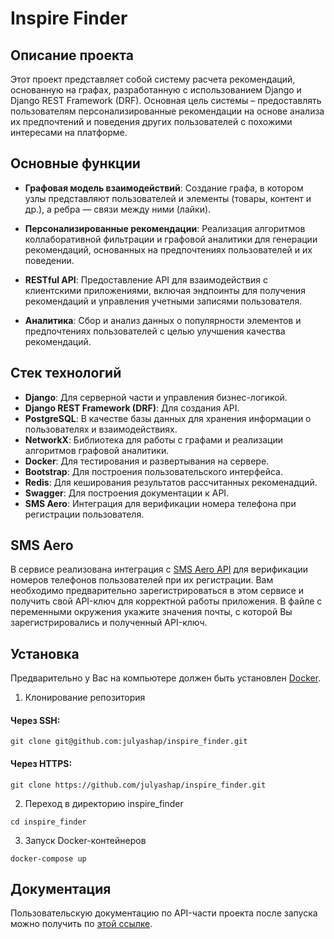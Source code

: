 # Inspire Finder

## Описание проекта
Этот проект представляет собой систему расчета рекомендаций, основанную на графах, разработанную с использованием 
Django и Django REST Framework (DRF). Основная цель системы – предоставлять пользователям 
персонализированные рекомендации на основе анализа их предпочтений и поведения других пользователей 
с похожими интересами на платформе. 

## Основные функции

- **Графовая модель взаимодействий**: Создание графа, в котором узлы представляют пользователей и элементы 
(товары, контент и др.), а ребра — связи между ними (лайки).
  
- **Персонализированные рекомендации**: Реализация алгоритмов коллаборативной фильтрации и графовой аналитики 
для генерации рекомендаций, основанных на предпочтениях пользователей и их поведении.

- **RESTful API**: Предоставление API для взаимодействия с клиентскими приложениями, включая эндпоинты 
для получения рекомендаций и управления учетными записями пользователя.

- **Аналитика**: Сбор и анализ данных о популярности элементов и предпочтениях пользователей 
с целью улучшения качества рекомендаций.

## Стек технологий
- **Django**: Для серверной части и управления бизнес-логикой.
- **Django REST Framework (DRF)**: Для создания API.
- **PostgreSQL**: В качестве базы данных для хранения информации о пользователях и взаимодействиях.
- **NetworkX**: Библиотека для работы с графами и реализации алгоритмов графовой аналитики.
- **Docker**: Для тестирования и развертывания на сервере. 
- **Bootstrap**: Для построения пользовательского интерфейса.
- **Redis**: Для кеширования результатов рассчитанных рекоменадций.
- **Swagger**: Для построения документации к API.
- **SMS Aero**: Интеграция для верификации номера телефона при регистрации пользователя.

## SMS Aero
В сервисе реализована интеграция с [SMS Aero API](https://smsaero.ru/) для верификации номеров 
телефонов пользователей при их регистрации.
Вам необходимо предварительно зарегистрироваться в этом сервисе и получить свой API-ключ 
для корректной работы приложения.
В файле с переменными окружения укажите значения почты, с которой Вы зарегистрировались и полученный API-ключ.

## Установка
Предварительно у Вас на компьютере должен быть установлен [Docker](https://docs.docker.com/engine/install/).

1. Клонирование репозитория

#### Через SSH:
```git clone git@github.com:julyashap/inspire_finder.git```

#### Через HTTPS:
```git clone https://github.com/julyashap/inspire_finder.git```

2. Переход в директорию inspire_finder

```cd inspire_finder```

3. Запуск Docker-контейнеров

```docker-compose up```


## Документация
Пользовательскую документацию по API-части проекта после запуска можно получить по
[этой ссылке](http://127.0.0.1:8000/docs/swagger/).

